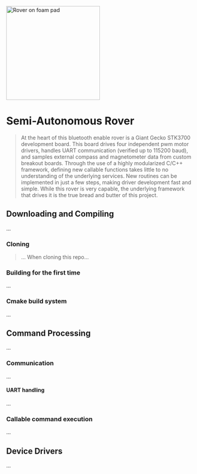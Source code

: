 <img src="https://i1380.photobucket.com/albums/ah174/nibbleoverbyte/6db4ab84-d0be-4a54-b1a0-f3dc903e4d98_zpspbunmdpz.jpeg" width="250" title="Rover on foam pad"></img>
# Semi-Autonomous Rover
> At the heart of this bluetooth enable rover is a Giant Gecko STK3700 development board. This board drives four independent pwm motor drivers, handles UART communication (verified up to 115200 baud), and samples external compass and magnetometer data from custom breakout boards. Through the use of a highly modularized C/C++ framework, defining new callable functions takes little to no understanding of the underlying services. New routines can be implemented in just a few steps, making driver development fast and simple. While this rover is very capable, the underlying framework that drives it is the true bread and butter of this project.

## Downloading and Compiling
...

### Cloning
> ...
> When cloning this repo...

### Building for the first time
...

### Cmake build system
...

## Command Processing
...

### Communication
...

#### UART handling
...

### Callable command execution
...

## Device Drivers
...

